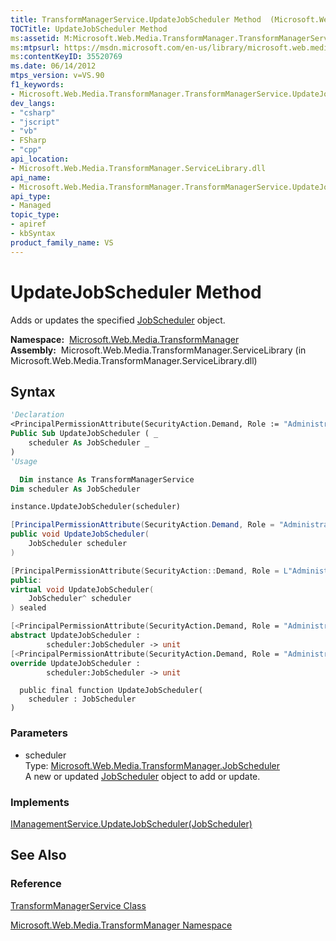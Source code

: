 ```yaml
---
title: TransformManagerService.UpdateJobScheduler Method  (Microsoft.Web.Media.TransformManager)
TOCTitle: UpdateJobScheduler Method
ms:assetid: M:Microsoft.Web.Media.TransformManager.TransformManagerService.UpdateJobScheduler(Microsoft.Web.Media.TransformManager.JobScheduler)
ms:mtpsurl: https://msdn.microsoft.com/en-us/library/microsoft.web.media.transformmanager.transformmanagerservice.updatejobscheduler(v=VS.90)
ms:contentKeyID: 35520769
ms.date: 06/14/2012
mtps_version: v=VS.90
f1_keywords:
- Microsoft.Web.Media.TransformManager.TransformManagerService.UpdateJobScheduler
dev_langs:
- "csharp"
- "jscript"
- "vb"
- FSharp
- "cpp"
api_location:
- Microsoft.Web.Media.TransformManager.ServiceLibrary.dll
api_name:
- Microsoft.Web.Media.TransformManager.TransformManagerService.UpdateJobScheduler
api_type:
- Managed
topic_type:
- apiref
- kbSyntax
product_family_name: VS
---
```


# UpdateJobScheduler Method

Adds or updates the specified [JobScheduler](jobscheduler-class-microsoft-web-media-transformmanager.md) object.

**Namespace:**  [Microsoft.Web.Media.TransformManager](microsoft-web-media-transformmanager-namespace.md)  
**Assembly:**  Microsoft.Web.Media.TransformManager.ServiceLibrary (in Microsoft.Web.Media.TransformManager.ServiceLibrary.dll)

## Syntax

```vb
'Declaration
<PrincipalPermissionAttribute(SecurityAction.Demand, Role := "Administrators")> _
Public Sub UpdateJobScheduler ( _
    scheduler As JobScheduler _
)
'Usage

  Dim instance As TransformManagerService
Dim scheduler As JobScheduler

instance.UpdateJobScheduler(scheduler)
```

```csharp
[PrincipalPermissionAttribute(SecurityAction.Demand, Role = "Administrators")]
public void UpdateJobScheduler(
    JobScheduler scheduler
)
```

```cpp
[PrincipalPermissionAttribute(SecurityAction::Demand, Role = L"Administrators")]
public:
virtual void UpdateJobScheduler(
    JobScheduler^ scheduler
) sealed
```

``` fsharp
[<PrincipalPermissionAttribute(SecurityAction.Demand, Role = "Administrators")>]
abstract UpdateJobScheduler : 
        scheduler:JobScheduler -> unit 
[<PrincipalPermissionAttribute(SecurityAction.Demand, Role = "Administrators")>]
override UpdateJobScheduler : 
        scheduler:JobScheduler -> unit 
```

```jscript
  public final function UpdateJobScheduler(
    scheduler : JobScheduler
)
```

### Parameters

  - scheduler  
    Type: [Microsoft.Web.Media.TransformManager.JobScheduler](jobscheduler-class-microsoft-web-media-transformmanager.md)  
    A new or updated [JobScheduler](jobscheduler-class-microsoft-web-media-transformmanager.md) object to add or update.  

### Implements

[IManagementService.UpdateJobScheduler(JobScheduler)](imanagementservice-updatejobscheduler-method-microsoft-web-media-transformmanager.md)  

## See Also

### Reference

[TransformManagerService Class](transformmanagerservice-class-microsoft-web-media-transformmanager.md)

[Microsoft.Web.Media.TransformManager Namespace](microsoft-web-media-transformmanager-namespace.md)

